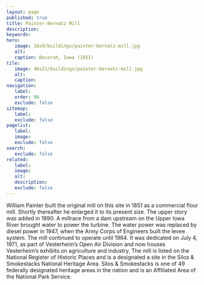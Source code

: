 ```yaml
---
layout: page
published: true
title: Painter-Bernatz Mill
description:
keywords:
hero:
   image: 16x9/buildings/painter-bernatz-mill.jpg
   alt:
   caption: Decorah, Iowa (1851)
tile:
   image: 46x21/buildings/painter-bernatz-mill.jpg
   alt:
   caption: 
navigation:
   label:
   order: 90
   exclude: false
sitemap:
   label:
   exclude: false
pagelist:
   label:
   image:
   exclude: false  
search:
   exclude: false
related:
   label:
   image:
   alt:
   description:
   exclude: false
---
```

William Painter built the original mill on this site in 1851 as a commercial flour mill. Shortly thereafter he enlarged it to its present size. The upper story was added in 1890. A millrace from a dam upstream on the Upper Iowa River brought water to power the turbine. The water power was replaced by diesel power in 1947, when the Army Corps of Engineers built the levee system. The mill continued to operate until 1964. It was dedicated on July 4, 1971, as part of Vesterheim’s Open Air Division and now houses Vesterheim’s exhibits on agriculture and industry. The mill is listed on the National Register of Historic Places and is a designated a site in the Silos & Smokestacks National Heritage Area. Silos & Smokestacks is one of 49 federally designated heritage areas in the nation and is an Affiliated Area of the National Park Service.